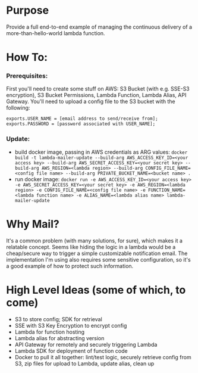 # Purpose
Provide a full end-to-end example of managing the continuous delivery of a more-than-hello-world lambda function.

# How To:
### Prerequisites:
First you'll need to create some stuff on AWS: S3 Bucket (with e.g. SSE-S3 encryption), S3 Bucket Permissions, Lambda Function, Lambda Alias, API Gateway. You'll need to upload a config file to the S3 bucket with the following:
```exports.HOST_NAME = [your domain's smtp server hostname];
exports.USER_NAME = [email address to send/receive from];
exports.PASSWORD = [password associated with USER_NAME];
```
### Update:
* build docker image, passing in AWS credentials as ARG values: `docker build -t lambda-mailer-update --build-arg AWS_ACCESS_KEY_ID=<your access key> --build-arg AWS_SECRET_ACCESS_KEY=<your secret key> --build-arg AWS_REGION=<lambda region> --build-arg CONFIG_FILE_NAME=<config file name> --build-arg PRIVATE_BUCKET_NAME=<bucket name> .`
* run docker image: `docker run -e AWS_ACCESS_KEY_ID=<your access key> -e AWS_SECRET_ACCESS_KEY=<your secret key> -e AWS_REGION=<lambda region> -e CONFIG_FILE_NAME=<config file name> -e FUNCTION_NAME=<lambda function name> -e ALIAS_NAME=<lambda alias name> lambda-mailer-update`

# Why Mail?
It's a common problem (with many solutions, for sure), which makes it a relatable concept. Seems like hiding the logic in a lambda would be a cheap/secure way to trigger a simple customizable notification email. The implementation I'm using also requires some sensitive configuration, so it's a good example of how to protect such information.

# High Level Ideas (some of which, to come)
* S3 to store config; SDK for retrieval
* SSE with S3 Key Encryption to encrypt config
* Lambda for function hosting
* Lambda alias for abstracting version
* API Gateway for remotely and securely triggering Lambda
* Lambda SDK for deployment of function code
* Docker to pull it all together: lint/test logic, securely retrieve config from S3, zip files for upload to Lambda, update alias, clean up
